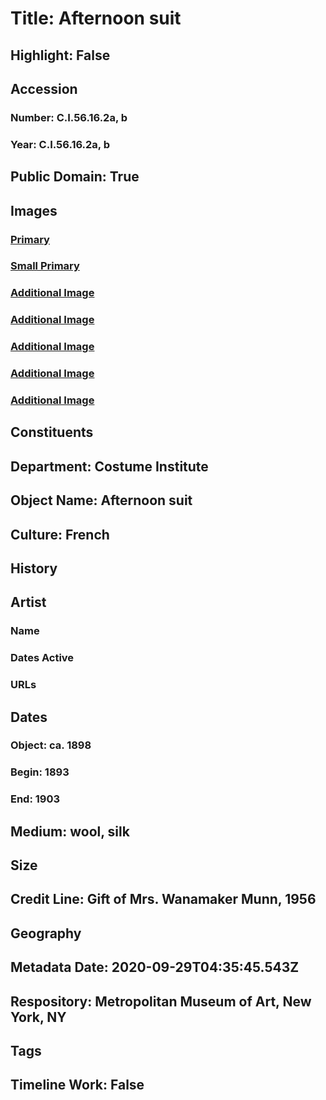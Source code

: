 # Title: Afternoon suit
## Highlight: False
## Accession
### Number: C.I.56.16.2a, b
### Year: C.I.56.16.2a, b
## Public Domain: True
## Images
### [Primary](https://images.metmuseum.org/CRDImages/ci/original/CI56.16.2ab_F.jpg)
### [Small Primary](https://images.metmuseum.org/CRDImages/ci/web-large/CI56.16.2ab_F.jpg)
### [Additional Image](https://images.metmuseum.org/CRDImages/ci/original/CI56.16.2ab_S.jpg)
### [Additional Image](https://images.metmuseum.org/CRDImages/ci/original/CI56.16.2ab_B.jpg)
### [Additional Image](https://images.metmuseum.org/CRDImages/ci/original/CI56.16.2ab_d.jpg)
### [Additional Image](https://images.metmuseum.org/CRDImages/ci/original/CI56.16.2ab_d2.jpg)
### [Additional Image](https://images.metmuseum.org/CRDImages/ci/original/CI56.16.2a_label.jpg)
## Constituents
## Department: Costume Institute
## Object Name: Afternoon suit
## Culture: French
## History
## Artist
### Name
### Dates Active
### URLs
## Dates
### Object: ca. 1898
### Begin: 1893
### End: 1903
## Medium: wool, silk
## Size
## Credit Line: Gift of Mrs. Wanamaker Munn, 1956
## Geography
## Metadata Date: 2020-09-29T04:35:45.543Z
## Respository: Metropolitan Museum of Art, New York, NY
## Tags
## Timeline Work: False